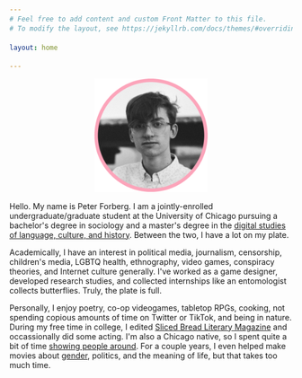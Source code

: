 ```yaml
---
# Feel free to add content and custom Front Matter to this file.
# To modify the layout, see https://jekyllrb.com/docs/themes/#overriding-theme-defaults

layout: home

---
```


<p align="center" title="it's me but i am a picture now">
   <img src="peter.png" width="40%" />
</p>

Hello. My name is Peter Forberg. I am a jointly-enrolled undergraduate/graduate student at the University of Chicago pursuing a bachelor's degree in sociology and a master's degree in the [digital studies of language, culture, and history](http://collegecatalog.uchicago.edu/thecollege/jointdegreedigs/ "in case you're wondering what the heck that is"). Between the two, I have a lot on my plate.

Academically, I have an interest in political media, journalism, censorship, children's media, LGBTQ health, ethnography, video games, conspiracy theories, and Internet culture generally. I've worked as a game designer, developed research studies, and collected internships like an entomologist collects butterflies. Truly, the plate is full.

Personally, I enjoy poetry, co-op videogames, tabletop RPGs, cooking, not spending copious amounts of time on Twitter or TikTok, and being in nature. During my free time in college, I edited [Sliced Bread Literary Magazine](https://slicedbreadmag.com/) and occassionally did some acting. I'm also a Chicago native, so I spent quite a bit of time [showing people around](https://www.google.com/maps/d/viewer?mid=1i1fDGnCdE924_6PQjSPl2Crw0VIxDsM-&usp=sharing "this links to a map of places i like to go please don't look for me there"). For a couple years, I even helped make movies about [gender](https://vimeo.com/245565745), politics, and the meaning of life, but that takes too much time. 